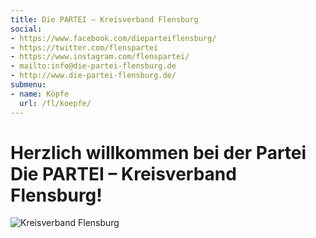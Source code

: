 ```yaml
---
title: Die PARTEI – Kreisverband Flensburg
social:
- https://www.facebook.com/dieparteiflensburg/
- https://twitter.com/flenspartei
- https://www.instagram.com/flenspartei/
- mailto:info@die-partei-flensburg.de
- http://www.die-partei-flensburg.de/
submenu:
- name: Köpfe
  url: /fl/koepfe/
---
```


# Herzlich willkommen bei der Partei Die PARTEI &ndash; Kreisverband Flensburg!

![Kreisverband Flensburg](/fl/header.jpg "Kreisverband Flensburg")
